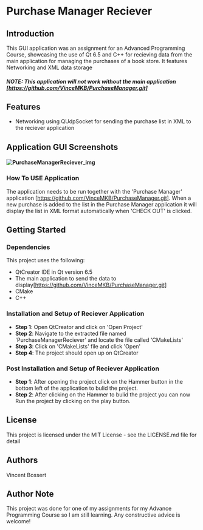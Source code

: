 # Purchase Manager Reciever
## Introduction
This GUI application was an assignment for an Advanced Programming Course, showcasing the use of Qt 6.5 and C++ for recieving data from the main application for managing the purchases of a book store. It features Networking and XML data storage
##### **NOTE: This application will not work without the main application** [https://github.com/VinceMKB/PurchaseManager.git]

## Features
- Networking using QUdpSocket for sending the purchase list in XML to the reciever application

## Application GUI Screenshots
#### ![PurchaseManagerReciever_img](https://github.com/VinceMKB/PurchaseManagerReciever/assets/155303838/52287fb6-16c6-4612-8d10-7c05d4dda24f)

### How To USE Application
The application needs to be run together with the 'Purchase Manager' application [https://github.com/VinceMKB/PurchaseManager.git]. When a new purchase is added to the list in the Purchase Manager application it will display the list in XML format automatically when 'CHECK OUT' is clicked.

## Getting Started
### Dependencies

This project uses the following:
- QtCreator IDE in Qt version 6.5
- The main application to send the data to display[https://github.com/VinceMKB/PurchaseManager.git]
- CMake
- C++

### Installation and Setup of Reciever Application
- **Step 1**: Open QtCreator and click on 'Open Project'
- **Step 2**: Navigate to the extracted file named 'PurchaseManagerReciever' and locate the file called 'CMakeLists'
- **Step 3**: Click on 'CMakeLists' file and click 'Open'
- **Step 4**: The project should open up on QtCreator

### Post Installation and Setup of Reciever Application
- **Step 1**: After opening the project click on the Hammer button in the bottom left of the application to bulid the project.  
- **Step 2**: After clicking on the Hammer to bulid the project you can now Run the project by clicking on the play button.

## License
This project is licensed under the MIT License - see the LICENSE.md file for detail

## Authors
Vincent Bossert

## Author Note
This project was done for one of my assignments for my Advance Programming Course so I am still learning. Any constructive advice is welcome!
